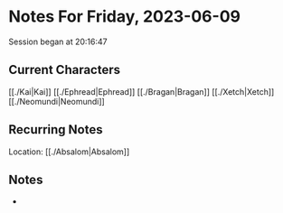# Notes For Friday, 2023-06-09
Session began at 20:16:47
## Current Characters
[[./Kai|Kai]]
[[./Ephread|Ephread]]
[[./Bragan|Bragan]]
[[./Xetch|Xetch]]
[[./Neomundi|Neomundi]]
## Recurring Notes
Location: [[./Absalom|Absalom]]

## Notes
- 